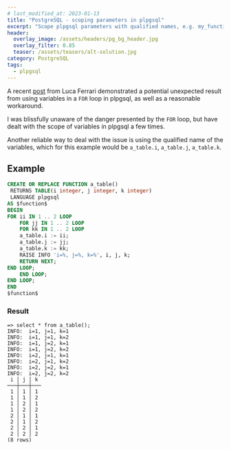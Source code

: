 ```yaml
---
# last_modified_at: 2023-01-13
title: "PostgreSQL - scoping parameters in plpgsql"
excerpt: "Scope plpgsql parameters with qualified names, e.g. my_function.my_param."
header:
  overlay_image: /assets/headers/pg_bg_header.jpg
  overlay_filter: 0.85
  teaser: /assets/teasers/alt-solution.jpg
category: PostgreSQL
tags:
  - plpgsql
---
```


A recent [post](https://fluca1978.github.io/2023/09/19/PostgreSQLFORAutodeclaredVariables.html) from Luca Ferrari demonstrated a potential unexpected result from using variables in a `FOR` loop in plpgsql, as well as a reasonable workaround.

I was blissfully unaware of the danger presented by the `FOR` loop, but have dealt with the scope of variables in plpgsql a few times.

Another reliable way to deal with the issue is using the qualified name of the variables, which for this example would be `a_table.i`, `a_table.j`, `a_table.k`.

## Example

```sql
CREATE OR REPLACE FUNCTION a_table()
 RETURNS TABLE(i integer, j integer, k integer)
 LANGUAGE plpgsql
AS $function$
BEGIN
FOR ii IN 1 .. 2 LOOP
    FOR jj IN 1 .. 2 LOOP
    FOR kk IN 1 .. 2 LOOP
    a_table.i := ii;
    a_table.j := jj;
    a_table.k := kk;
    RAISE INFO 'i=%, j=%, k=%', i, j, k;
    RETURN NEXT;
END LOOP;
    END LOOP;
END LOOP;
END
$function$
```

### Result

```
=> select * from a_table();
INFO:  i=1, j=1, k=1
INFO:  i=1, j=1, k=2
INFO:  i=1, j=2, k=1
INFO:  i=1, j=2, k=2
INFO:  i=2, j=1, k=1
INFO:  i=2, j=1, k=2
INFO:  i=2, j=2, k=1
INFO:  i=2, j=2, k=2
 i │ j │ k
───┼───┼───
 1 │ 1 │ 1
 1 │ 1 │ 2
 1 │ 2 │ 1
 1 │ 2 │ 2
 2 │ 1 │ 1
 2 │ 1 │ 2
 2 │ 2 │ 1
 2 │ 2 │ 2
(8 rows)
```



